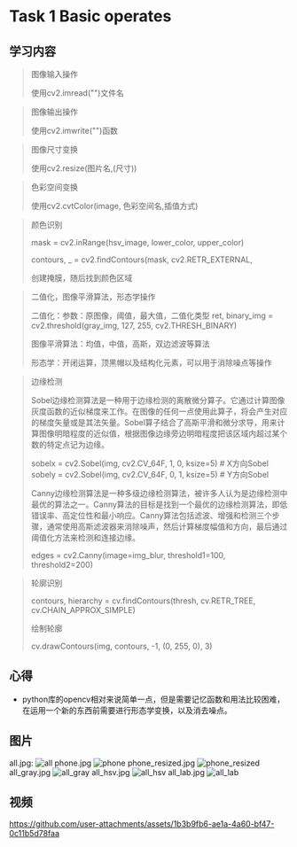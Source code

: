 # Task 1 Basic operates

## 学习内容

> 图像输入操作
> 
> 使用cv2.imread("")文件名

> 图像输出操作
> 
> 使用cv2.imwrite("")函数

> 图像尺寸变换
> 
> 使用cv2.resize(图片名,(尺寸))

> 色彩空间变换
> 
> 使用cv2.cvtColor(image, 色彩空间名,插值方式)

> 颜色识别
> 
> mask = cv2.inRange(hsv_image, lower_color, upper_color)
> 
> contours, _ = cv2.findContours(mask, cv2.RETR_EXTERNAL,
> 
> 创建掩膜，随后找到颜色区域

> 二值化，图像平滑算法，形态学操作
> 
> 二值化：参数：原图像，阈值，最大值，二值化类型
ret, binary_img = cv2.threshold(gray_img, 127, 255, cv2.THRESH_BINARY)
> 
> 图像平滑算法：均值，中值，高斯，双边滤波等算法
> 
> 形态学：开闭运算，顶黑帽以及结构化元素，可以用于消除噪点等操作

> 边缘检测
> 
> Sobel边缘检测算法是一种用于边缘检测的离散微分算子。它通过计算图像灰度函数的近似梯度来工作。在图像的任何一点使用此算子，将会产生对应的梯度矢量或是其法矢量。Sobel算子结合了高斯平滑和微分求导，用来计算图像明暗程度的近似值，根据图像边缘旁边明暗程度把该区域内超过某个数的特定点记为边缘。
> 
> sobelx = cv2.Sobel(img, cv2.CV_64F, 1, 0, ksize=5) # X方向Sobel
sobely = cv2.Sobel(img, cv2.CV_64F, 0, 1, ksize=5) # Y方向Sobel
> 
> Canny边缘检测算法是一种多级边缘检测算法，被许多人认为是边缘检测中最优的算法之一。Canny算法的目标是找到一个最优的边缘检测算法，即低错误率、高定位性和最小响应。Canny算法包括滤波、增强和检测三个步骤，通常使用高斯滤波器来消除噪声，然后计算梯度幅值和方向，最后通过阈值化方法来检测和连接边缘。
> 
> edges = cv2.Canny(image=img_blur, threshold1=100, threshold2=200)

> 轮廓识别
> 
> contours, hierarchy = cv.findContours(thresh, cv.RETR_TREE, cv.CHAIN_APPROX_SIMPLE)
> 
>  绘制轮廓
> 
> cv.drawContours(img, contours, -1, (0, 255, 0), 3)

## 心得

- python库的opencv相对来说简单一点，但是需要记忆函数和用法比较困难，在运用一个新的东西前需要进行形态学变换，以及消去噪点。

## 图片
all.jpg:
![all](https://github.com/user-attachments/assets/5b41ac21-2274-4bd3-ba3e-11a8bfdccadf)
phone.jpg
![phone](https://github.com/user-attachments/assets/56e92f77-bc01-449c-b574-550bc0aa057f)
phone_resized.jpg
![phone_resized](https://github.com/user-attachments/assets/39a692e9-6273-4762-a941-3ede7bc6b1da)
all_gray.jpg
![all_gray](https://github.com/user-attachments/assets/1a3373cf-ed0a-4b19-a498-dc301317996e)
all_hsv.jpg
![all_hsv](https://github.com/user-attachments/assets/bd38363a-7847-4b88-aa4a-205d4b09a30d)
all_lab.jpg
![all_lab](https://github.com/user-attachments/assets/8c9364c6-80c0-49ca-a956-85689e5b856e)

## 视频


https://github.com/user-attachments/assets/1b3b9fb6-ae1a-4a60-bf47-0c11b5d78faa







